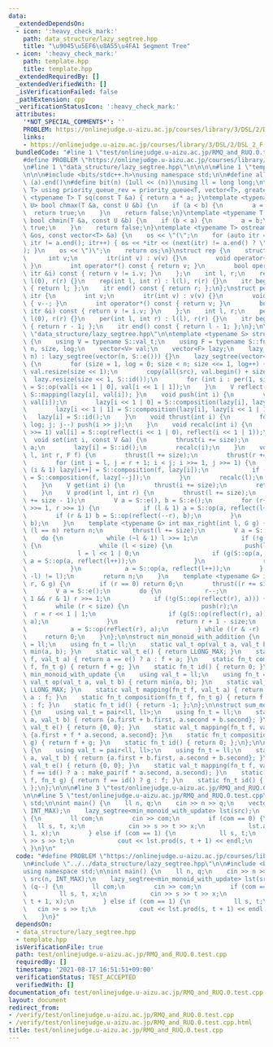 ```yaml
---
data:
  _extendedDependsOn:
  - icon: ':heavy_check_mark:'
    path: data_structure/lazy_segtree.hpp
    title: "\u9045\u5EF6\u8A55\u4FA1 Segment Tree"
  - icon: ':heavy_check_mark:'
    path: template.hpp
    title: template.hpp
  _extendedRequiredBy: []
  _extendedVerifiedWith: []
  _isVerificationFailed: false
  _pathExtension: cpp
  _verificationStatusIcon: ':heavy_check_mark:'
  attributes:
    '*NOT_SPECIAL_COMMENTS*': ''
    PROBLEM: https://onlinejudge.u-aizu.ac.jp/courses/library/3/DSL/2/DSL_2_F
    links:
    - https://onlinejudge.u-aizu.ac.jp/courses/library/3/DSL/2/DSL_2_F
  bundledCode: "#line 1 \"test/onlinejudge.u-aizu.ac.jp/RMQ_and_RUQ.0.test.cpp\"\n\
    #define PROBLEM \"https://onlinejudge.u-aizu.ac.jp/courses/library/3/DSL/2/DSL_2_F\"\
    \n#line 1 \"data_structure/lazy_segtree.hpp\"\n\n\n\n#line 1 \"template.hpp\"\n\
    \n\n\n#include <bits/stdc++.h>\nusing namespace std;\n\n#define all(a) (a).begin(),\
    \ (a).end()\n#define bit(n) (1ull << (n))\nusing ll = long long;\ntemplate <typename\
    \ T> using priority_queue_rev = priority_queue<T, vector<T>, greater<T>>;\ntemplate\
    \ <typename T> T sq(const T &a) { return a * a; }\ntemplate <typename T, typename\
    \ U> bool chmax(T &a, const U &b) {\n    if (a < b) {\n        a = b;\n      \
    \  return true;\n    }\n    return false;\n}\ntemplate <typename T, typename U>\
    \ bool chmin(T &a, const U &b) {\n    if (b < a) {\n        a = b;\n        return\
    \ true;\n    }\n    return false;\n}\ntemplate <typename T> ostream &operator<<(ostream\
    \ &os, const vector<T> &a) {\n    os << \"(\";\n    for (auto itr = a.begin();\
    \ itr != a.end(); itr++) { os << *itr << (next(itr) != a.end() ? \", \" : \"\"\
    ); }\n    os << \")\";\n    return os;\n}\nstruct rep {\n    struct itr {\n  \
    \      int v;\n        itr(int v) : v(v) {}\n        void operator++() { v++;\
    \ }\n        int operator*() const { return v; }\n        bool operator!=(const\
    \ itr &i) const { return v != i.v; }\n    };\n    int l, r;\n    rep(int r) :\
    \ l(0), r(r) {}\n    rep(int l, int r) : l(l), r(r) {}\n    itr begin() const\
    \ { return l; };\n    itr end() const { return r; };\n};\nstruct per {\n    struct\
    \ itr {\n        int v;\n        itr(int v) : v(v) {}\n        void operator++()\
    \ { v--; }\n        int operator*() const { return v; }\n        bool operator!=(const\
    \ itr &i) const { return v != i.v; }\n    };\n    int l, r;\n    per(int r) :\
    \ l(0), r(r) {}\n    per(int l, int r) : l(l), r(r) {}\n    itr begin() const\
    \ { return r - 1; };\n    itr end() const { return l - 1; };\n};\n\n\n#line 5\
    \ \"data_structure/lazy_segtree.hpp\"\n\ntemplate <typename S> struct lazy_segtree\
    \ {\n    using V = typename S::val_t;\n    using F = typename S::fn_t;\n    int\
    \ n, size, log;\n    vector<V> val;\n    vector<F> lazy;\n    lazy_segtree(int\
    \ n) : lazy_segtree(vector(n, S::e())) {}\n    lazy_segtree(vector<V> src) : n(src.size())\
    \ {\n        for (size = 1, log = 0; size < n; size <<= 1, log++) {}\n       \
    \ val.resize(size << 1);\n        copy(all(src), val.begin() + size);\n      \
    \  lazy.resize(size << 1, S::id());\n        for (int i : per(1, size)) val[i]\
    \ = S::op(val[i << 1 | 0], val[i << 1 | 1]);\n    }\n    V reflect(int i) { return\
    \ S::mapping(lazy[i], val[i]); }\n    void push(int i) {\n        val[i] = S::mapping(lazy[i],\
    \ val[i]);\n        lazy[i << 1 | 0] = S::composition(lazy[i], lazy[i << 1 | 0]);\n\
    \        lazy[i << 1 | 1] = S::composition(lazy[i], lazy[i << 1 | 1]);\n     \
    \   lazy[i] = S::id();\n    }\n    void thrust(int i) {\n        for (int j =\
    \ log; j; j--) push(i >> j);\n    }\n    void recalc(int i) {\n        while (i\
    \ >>= 1) val[i] = S::op(reflect(i << 1 | 0), reflect(i << 1 | 1));\n    }\n  \
    \  void set(int i, const V &a) {\n        thrust(i += size);\n        val[i] =\
    \ a;\n        lazy[i] = S::id();\n        recalc(i);\n    }\n    void apply(int\
    \ l, int r, F f) {\n        thrust(l += size);\n        thrust(r += size - 1);\n\
    \        for (int i = l, j = r + 1; i < j; i >>= 1, j >>= 1) {\n            if\
    \ (i & 1) lazy[i++] = S::composition(f, lazy[i]);\n            if (j & 1) lazy[j]\
    \ = S::composition(f, lazy[--j]);\n        }\n        recalc(l);\n        recalc(r);\n\
    \    }\n    V get(int i) {\n        thrust(i += size);\n        return reflect(i);\n\
    \    }\n    V prod(int l, int r) {\n        thrust(l += size);\n        thrust(r\
    \ += size - 1);\n        V a = S::e(), b = S::e();\n        for (r++; l < r; l\
    \ >>= 1, r >>= 1) {\n            if (l & 1) a = S::op(a, reflect(l++));\n    \
    \        if (r & 1) b = S::op(reflect(--r), b);\n        }\n        return S::op(a,\
    \ b);\n    }\n    template <typename G> int max_right(int l, G g) {\n        if\
    \ (l == n) return n;\n        thrust(l += size);\n        V a = S::e();\n    \
    \    do {\n            while (~l & 1) l >>= 1;\n            if (!g(S::op(a, reflect(l))))\
    \ {\n                while (l < size) {\n                    push(l);\n      \
    \              l = l << 1 | 0;\n                    if (g(S::op(a, reflect(l))))\
    \ a = S::op(a, reflect(l++));\n                }\n                return l - size;\n\
    \            }\n            a = S::op(a, reflect(l++));\n        } while ((l &\
    \ -l) != l);\n        return n;\n    }\n    template <typename G> int min_left(int\
    \ r, G g) {\n        if (r == 0) return 0;\n        thrust((r += size) - 1);\n\
    \        V a = S::e();\n        do {\n            r--;\n            while (r >\
    \ 1 && r & 1) r >>= 1;\n            if (!g(S::op(reflect(r), a))) {\n        \
    \        while (r < size) {\n                    push(r);\n                  \
    \  r = r << 1 | 1;\n                    if (g(S::op(reflect(r), a))) a = S::op(reflect(r--),\
    \ a);\n                }\n                return r + 1 - size;\n            }\n\
    \            a = S::op(reflect(r), a);\n        } while ((r & -r) != r);\n   \
    \     return 0;\n    }\n};\n\nstruct min_monoid_with_addition {\n    using val_t\
    \ = ll;\n    using fn_t = ll;\n    static val_t op(val_t a, val_t b) { return\
    \ min(a, b); }\n    static val_t e() { return LLONG_MAX; }\n    static val_t mapping(fn_t\
    \ f, val_t a) { return a == e() ? a : f + a; }\n    static fn_t composition(fn_t\
    \ f, fn_t g) { return f + g; }\n    static fn_t id() { return 0; }\n};\n\nstruct\
    \ min_monoid_with_update {\n    using val_t = ll;\n    using fn_t = ll;\n    static\
    \ val_t op(val_t a, val_t b) { return min(a, b); }\n    static val_t e() { return\
    \ LLONG_MAX; }\n    static val_t mapping(fn_t f, val_t a) { return f == id() ?\
    \ a : f; }\n    static fn_t composition(fn_t f, fn_t g) { return f == id() ? g\
    \ : f; }\n    static fn_t id() { return -1; };\n};\n\nstruct sum_monoid_with_addition\
    \ {\n    using val_t = pair<ll, ll>;\n    using fn_t = ll;\n    static val_t op(val_t\
    \ a, val_t b) { return {a.first + b.first, a.second + b.second}; }\n    static\
    \ val_t e() { return {0, 0}; }\n    static val_t mapping(fn_t f, val_t a) { return\
    \ {a.first + f * a.second, a.second}; }\n    static fn_t composition(fn_t f, fn_t\
    \ g) { return f + g; }\n    static fn_t id() { return 0; };\n};\n\nstruct sum_monoid_with_update\
    \ {\n    using val_t = pair<ll, ll>;\n    using fn_t = ll;\n    static val_t op(val_t\
    \ a, val_t b) { return {a.first + b.first, a.second + b.second}; }\n    static\
    \ val_t e() { return {0, 0}; }\n    static val_t mapping(fn_t f, val_t a) { return\
    \ f == id() ? a : make_pair(f * a.second, a.second); }\n    static fn_t composition(fn_t\
    \ f, fn_t g) { return f == id() ? g : f; }\n    static fn_t id() { return LLONG_MIN;\
    \ };\n};\n\n\n#line 3 \"test/onlinejudge.u-aizu.ac.jp/RMQ_and_RUQ.0.test.cpp\"\
    \n\n#line 5 \"test/onlinejudge.u-aizu.ac.jp/RMQ_and_RUQ.0.test.cpp\"\nusing namespace\
    \ std;\n\nint main() {\n    ll n, q;\n    cin >> n >> q;\n    vector<ll> src(n,\
    \ INT_MAX);\n    lazy_segtree<min_monoid_with_update> lst(src);\n    while (q--)\
    \ {\n        ll com;\n        cin >> com;\n        if (com == 0) {\n         \
    \   ll s, t, x;\n            cin >> s >> t >> x;\n            lst.apply(s, t +\
    \ 1, x);\n        } else if (com == 1) {\n            ll s, t;\n            cin\
    \ >> s >> t;\n            cout << lst.prod(s, t + 1) << endl;\n        }\n   \
    \ }\n}\n"
  code: "#define PROBLEM \"https://onlinejudge.u-aizu.ac.jp/courses/library/3/DSL/2/DSL_2_F\"\
    \n#include \"../../data_structure/lazy_segtree.hpp\"\n\n#include <bits/stdc++.h>\n\
    using namespace std;\n\nint main() {\n    ll n, q;\n    cin >> n >> q;\n    vector<ll>\
    \ src(n, INT_MAX);\n    lazy_segtree<min_monoid_with_update> lst(src);\n    while\
    \ (q--) {\n        ll com;\n        cin >> com;\n        if (com == 0) {\n   \
    \         ll s, t, x;\n            cin >> s >> t >> x;\n            lst.apply(s,\
    \ t + 1, x);\n        } else if (com == 1) {\n            ll s, t;\n         \
    \   cin >> s >> t;\n            cout << lst.prod(s, t + 1) << endl;\n        }\n\
    \    }\n}"
  dependsOn:
  - data_structure/lazy_segtree.hpp
  - template.hpp
  isVerificationFile: true
  path: test/onlinejudge.u-aizu.ac.jp/RMQ_and_RUQ.0.test.cpp
  requiredBy: []
  timestamp: '2021-08-17 16:51:51+09:00'
  verificationStatus: TEST_ACCEPTED
  verifiedWith: []
documentation_of: test/onlinejudge.u-aizu.ac.jp/RMQ_and_RUQ.0.test.cpp
layout: document
redirect_from:
- /verify/test/onlinejudge.u-aizu.ac.jp/RMQ_and_RUQ.0.test.cpp
- /verify/test/onlinejudge.u-aizu.ac.jp/RMQ_and_RUQ.0.test.cpp.html
title: test/onlinejudge.u-aizu.ac.jp/RMQ_and_RUQ.0.test.cpp
---
```

